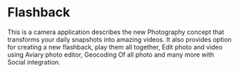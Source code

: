 Flashback
=========

This is a camera application describes the new Photography concept that transforms your     daily snapshots into amazing videos. It also provides option for creating a new flashback, play     them all together, Edit photo and video using Aviary photo editor, Geocoding Of all photo and     many more with Social integration.
